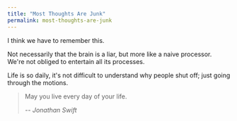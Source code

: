 ```yaml
---
title: "Most Thoughts Are Junk"
permalink: most-thoughts-are-junk
---
```


I think we have to remember this.

Not necessarily that the brain is a liar, but more like a naive processor. We're not obliged to entertain all its processes.

Life is so daily, it's not difficult to understand why people shut off; just going through the motions.

> May you live every day of your life.
>
> <cite>-- Jonathan Swift</cite>

